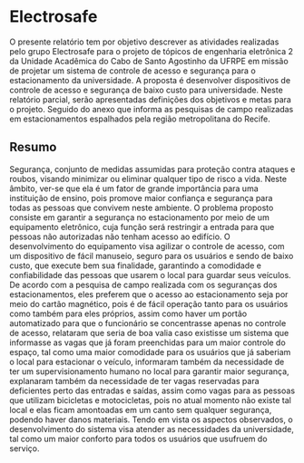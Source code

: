# Electrosafe

O presente relatório tem por objetivo descrever as atividades realizadas pelo grupo Electrosafe para o projeto de tópicos de engenharia eletrônica 2 da Unidade Acadêmica do Cabo de Santo Agostinho da UFRPE em missão de projetar um sistema de controle de acesso e segurança para o estacionamento da universidade.
A proposta é desenvolver dispositivos de controle de acesso e segurança de baixo custo para universidade. Neste relatório parcial, serão apresentadas definições dos objetivos e metas para o projeto. Seguido do anexo que informa as pesquisas de campo realizadas em estacionamentos espalhados pela região metropolitana do Recife. 



## Resumo

Segurança, conjunto de medidas assumidas para proteção contra ataques e roubos, visando minimizar ou eliminar qualquer tipo de risco a vida. Neste âmbito, ver-se que ela é um fator de grande importância para uma instituição de ensino, pois promove maior confiança e segurança para todas as pessoas que convivem neste ambiente. O problema proposto consiste em garantir a segurança no estacionamento por meio de um equipamento eletrônico, cuja função será restringir a entrada para que pessoas não autorizadas não tenham acesso ao edifício. O desenvolvimento do equipamento visa agilizar o controle de acesso, com um dispositivo de fácil manuseio, seguro para os usuários e sendo de baixo custo, que execute bem sua finalidade, garantindo a comodidade e confiabilidade das pessoas que usarem o local para guardar seus veículos. De acordo com a pesquisa de campo realizada com os seguranças dos estacionamentos, eles preferem que o acesso ao estacionamento seja por meio do cartão magnético, pois é de fácil operação tanto para os usuários como também para eles próprios, assim como haver um portão automatizado para que o funcionário se concentrasse apenas no controle de acesso, relataram que seria de boa valia caso existisse um sistema que informasse as vagas que já foram preenchidas para um maior controle do espaço, tal como uma maior comodidade para os usuários que já saberiam o local para estacionar o veículo, informaram também da necessidade de ter um supervisionamento humano no local para garantir maior segurança, explanaram também da necessidade de ter vagas reservadas para deficientes perto das entradas e saídas, assim como vagas para as pessoas que utilizam bicicletas e motocicletas, pois no atual momento não existe tal local e elas ficam amontoadas em um canto sem qualquer segurança, podendo haver danos materiais. Tendo em vista os aspectos observados, o desenvolvimento do sistema visa atender as necessidades da universidade, tal como um maior conforto para todos os usuários que usufruem do serviço.
